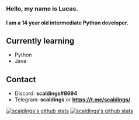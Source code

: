 ### Hello, my name is Lucas.  
#### I am a 14 year old intermediate Python developer.

## Currently learning  
* Python
* Java

## Contact  
* Discord: **scaldings#8694**  
* Telegram: **scaldings** or **https://t.me/scaldings/**  

[![scaldings's github stats](https://github-readme-stats.vercel.app/api/top-langs/?username=scaldings&theme=buefy)](https://github.com/anuraghazra/github-readme-stats) 
[![scaldings's github stats](https://github-readme-stats.vercel.app/api?username=scaldings&show_icons=true&theme=buefy)](https://github.com/anuraghazra/github-readme-stats)
